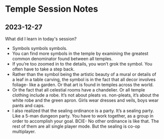# Temple Session Notes

## 2023-12-27
What did I learn in today's session?

- Symbols symbols symbols. 
- You can find more symbols in the temple by examining the greatest common denominator found between all temples. 
- If you’re too zoomed in to the details, you won’t grok the symbol. You often have to take a step back. 
- Rather than the symbol being the artistic beauty of a mural or details of a leaf in a table carving, the symbol is in the fact that all decor involves foliage- like a garden. Or that art is found in temples across the world. 
- Or the fact that all celestial rooms have a chandelier. Or all temple clothing include a robe. It’s not about pleats vs. non-pleats, it’s about the white robe and the green apron. Girls wear dresses and veils, boys wear pants and caps.
- I also realized that the sealing ordinance is a party. It’s a sealing party. Like a 5-man dungeon party. You have to work together, as a group in order to accomplish your goal. BCIE- No other ordinance is like that. The rest of them are all single player mode. But the sealing is co-op multiplayer. 